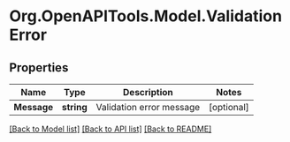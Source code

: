 # Org.OpenAPITools.Model.ValidationError

## Properties

Name | Type | Description | Notes
------------ | ------------- | ------------- | -------------
**Message** | **string** | Validation error message | [optional] 

[[Back to Model list]](../README.md#documentation-for-models) [[Back to API list]](../README.md#documentation-for-api-endpoints) [[Back to README]](../README.md)

